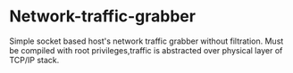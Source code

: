 # Network-traffic-grabber
Simple socket based host's network traffic grabber without filtration.
Must be compiled with root privileges,traffic is abstracted over physical layer of TCP/IP stack.
